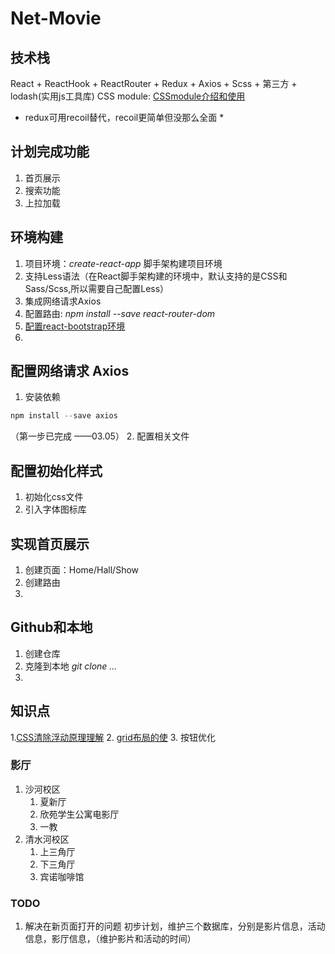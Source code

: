# Net-Movie

## 技术栈
React + ReactHook + ReactRouter + Redux + Axios + Scss + 第三方 + lodash(实用js工具库)
CSS module: [CSSmodule介绍和使用](http://www.ruanyifeng.com/blog/2016/06/css_modules.html)

* redux可用recoil替代，recoil更简单但没那么全面 *



## 计划完成功能
1. 首页展示
3. 搜索功能
4. 上拉加载

## 环境构建
1. 项目环境：*create-react-app* 脚手架构建项目环境
2. 支持Less语法（在React脚手架构建的环境中，默认支持的是CSS和Sass/Scss,所以需要自己配置Less）
3. 集成网络请求Axios
4. 配置路由: *npm install --save react-router-dom*
5. [配置react-bootstrap环境](https://getbootstrap.com/docs/4.1/getting-started/introduction/)
6. 


## 配置网络请求 Axios
1. 安装依赖
```js
npm install --save axios
```
（第一步已完成 ——03.05）
2. 配置相关文件


## 配置初始化样式
1. 初始化css文件
2. 引入字体图标库

## 实现首页展示
1. 创建页面：Home/Hall/Show
2. 创建路由
3. 


## Github和本地
1. 创建仓库
2. 克隆到本地 *git clone ...*
3. 

## 知识点
1.[CSS清除浮动原理理解](https://juejin.cn/post/6844903504545316877)
2. [grid布局的使](https://www.ruanyifeng.com/blog/2019/03/grid-layout-tutorial.html)
3. 按钮优化


### 影厅
1. 沙河校区
   1. 夏新厅
   2. 欣苑学生公寓电影厅
   3. 一教
2. 清水河校区
   1. 上三角厅
   2. 下三角厅
   3. 宾诺咖啡馆



### TODO
1. 解决在新页面打开的问题
初步计划，维护三个数据库，分别是影片信息，活动信息，影厅信息，（维护影片和活动的时间）